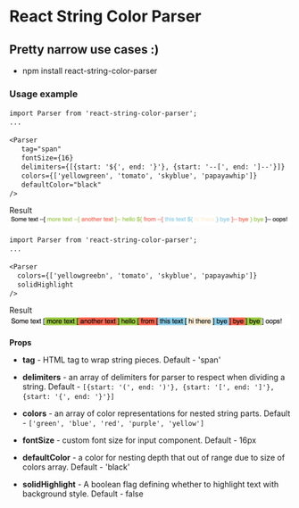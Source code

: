 # React String Color Parser

## Pretty narrow use cases :) 

* npm install react-string-color-parser

### Usage example
 ```
 import Parser from 'react-string-color-parser';
 ...
 
 <Parser
    tag="span"
    fontSize={16}
    delimiters={[{start: '${', end: '}'}, {start: '--[', end: ']--'}]}
    colors={['yellowgreen', 'tomato', 'skyblue', 'papayawhip']}
    defaultColor="black"
 />
 ```
 
 Result 
 ![Alt text](./example.png "Title")
 
 
  ```
  import Parser from 'react-string-color-parser';
  ...
  
  <Parser
    colors={['yellowgreebn', 'tomato', 'skyblue', 'papayawhip']}
    solidHighlight
  />
  ```
  
  Result 
  ![Alt text](./exampleSolid.png "Title")
  
 
 **Props**  
 
 * **tag** - HTML tag to wrap string pieces. Default - 'span'
 
 * **delimiters** - an array of delimiters for parser to respect when dividing a string. Default - ``[{start: '(', end: ')'}, {start: '[', end: ']'}, {start: '{', end: '}'}]``
  
 * **colors** - an array of color representations for nested string parts. Default - ``['green', 'blue', 'red', 'purple', 'yellow']``
  
 * **fontSize** - custom font size for input component. Default - 16px
  
 * **defaultColor** - a color for nesting depth that out of range due to size of colors array. Default - 'black' 
 
 * **solidHighlight** - A boolean flag defining whether to highlight text with background style. Default - false 
 
